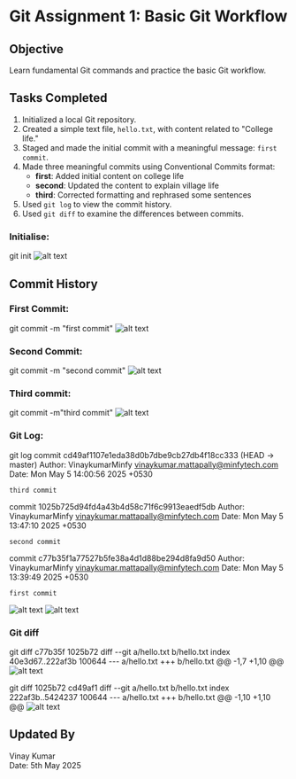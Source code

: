 # Git Assignment 1: Basic Git Workflow

## Objective
Learn fundamental Git commands and practice the basic Git workflow.

## Tasks Completed

1. Initialized a local Git repository.
2. Created a simple text file, `hello.txt`, with content related to "College life."
3. Staged and made the initial commit with a meaningful message: `first commit`.
4. Made three meaningful commits using Conventional Commits format:
   - **first**: Added initial content on college life
   - **second**: Updated the content to explain village life
   - **third**: Corrected formatting and rephrased some sentences
5. Used `git log` to view the commit history.
6. Used `git diff` to examine the differences between commits.

### Initialise:
git init
![alt text](intialise.png)

## Commit History

### First Commit:
git commit -m "first commit"
![alt text](<addand commit for first.png>)

### Second Commit:
git commit -m "second commit"
![alt text](<add and commit for second.png>)

### Third commit:
git commit -m"third commit"
![alt text](<add and commit for third.png>)

### Git Log:
git log
commit cd49af1107e1eda38d0b7dbe9cb27db4f18cc333 (HEAD -> master)
Author: VinaykumarMinfy <vinaykumar.mattapally@minfytech.com>
Date:   Mon May 5 14:00:56 2025 +0530

    third commit

commit 1025b725d94fd4a43b4d58c71f6c9913eaedf5db
Author: VinaykumarMinfy <vinaykumar.mattapally@minfytech.com>
Date:   Mon May 5 13:47:10 2025 +0530

    second commit

commit c77b35f1a77527b5fe38a4d1d88be294d8fa9d50
Author: VinaykumarMinfy <vinaykumar.mattapally@minfytech.com>
Date:   Mon May 5 13:39:49 2025 +0530

    first commit

![alt text](<git log of 3 rd and 2nd.png>)
![alt text](<git log 1.png>)

### Git diff 
git diff c77b35f 1025b72
diff --git a/hello.txt b/hello.txt
index 40e3d67..222af3b 100644
--- a/hello.txt
+++ b/hello.txt
@@ -1,7 +1,10 @@
![alt text](<diff first and second.png>)

git diff 1025b72 cd49af1
diff --git a/hello.txt b/hello.txt
index 222af3b..5424237 100644
--- a/hello.txt
+++ b/hello.txt
@@ -1,10 +1,10 @@
![alt text](<diff second and third.png>)


## Updated By
Vinay Kumar  
Date: 5th May 2025
